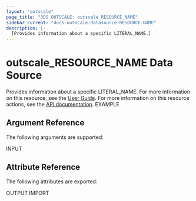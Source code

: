 ```yaml
---
layout: "outscale"
page_title: "3DS OUTSCALE: outscale_RESOURCE_NAME"
sidebar_current: "docs-outscale-datasource-RESOURCE-NAME"
description: |-
  [Provides information about a specific LITERAL_NAME.]
---
```


# outscale_RESOURCE_NAME Data Source

Provides information about a specific LITERAL_NAME.
For more information on this resource, see the [User Guide](LINK_UG).
For more information on this resource actions, see the [API documentation](LINK_API).
EXAMPLE
## Argument Reference

The following arguments are supported:

INPUT
## Attribute Reference

The following attributes are exported:

OUTPUT
IMPORT